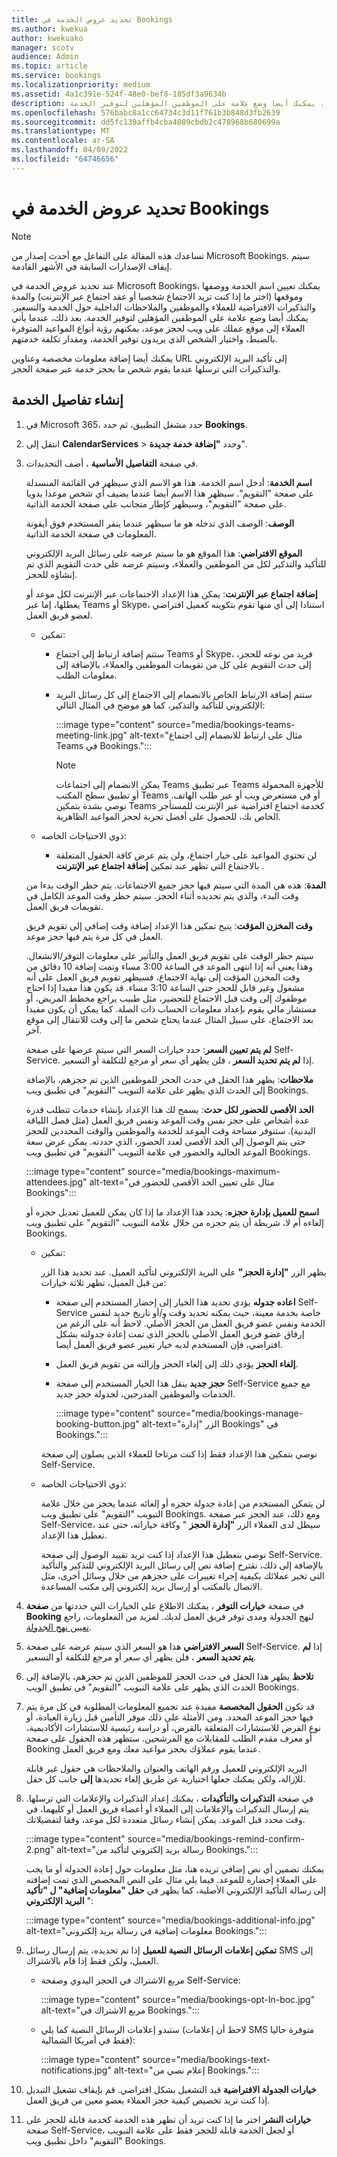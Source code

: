 ```yaml
---
title: تحديد عروض الخدمة في Bookings
ms.author: kwekua
author: kwekuako
manager: scotv
audience: Admin
ms.topic: article
ms.service: bookings
ms.localizationpriority: medium
ms.assetid: 4a1c391e-524f-48e0-bef8-185df3a9634b
description: إرشادات لإدخال معلومات عروض الخدمة، بما في ذلك اسم الخدمة ووصفها وموقعها ومدتها وأسعارها. يمكنك أيضا وضع علامة على الموظفين المؤهلين لتوفير الخدمة.
ms.openlocfilehash: 576babc8a1cc64734c3d11f761b3b848d3fb2639
ms.sourcegitcommit: dd5fc139affb4cba4089cbdb2c478968b680699a
ms.translationtype: MT
ms.contentlocale: ar-SA
ms.lasthandoff: 04/09/2022
ms.locfileid: "64746656"
---
```

# <a name="define-your-service-offerings-in-bookings"></a>تحديد عروض الخدمة في Bookings

> [!NOTE]
> تساعدك هذه المقالة على التفاعل مع أحدث إصدار من Microsoft Bookings. سيتم إيقاف الإصدارات السابقة في الأشهر القادمة.

عند تحديد عروض الخدمة في Microsoft Bookings، يمكنك تعيين اسم الخدمة ووصفها وموقعها (اختر ما إذا كنت تريد الاجتماع شخصيا أو عقد اجتماع عبر الإنترنت) والمدة والتذكيرات الافتراضية للعملاء والموظفين والملاحظات الداخلية حول الخدمة والتسعير. يمكنك أيضا وضع علامة على الموظفين المؤهلين لتوفير الخدمة. بعد ذلك، عندما يأتي العملاء إلى موقع عملك على ويب لحجز موعد، يمكنهم رؤية أنواع المواعيد المتوفرة بالضبط، واختيار الشخص الذي يريدون توفير الخدمة، ومقدار تكلفة خدمتهم.

يمكنك أيضا إضافة معلومات مخصصة وعناوين URL إلى تأكيد البريد الإلكتروني والتذكيرات التي ترسلها عندما يقوم شخص ما بحجز خدمة عبر صفحة الحجز.

## <a name="create-the-service-details"></a>إنشاء تفاصيل الخدمة

1. في Microsoft 365، حدد مشغل التطبيق، ثم حدد **Bookings**.

2. انتقل إلى **CalendarServices**  >  وحدد **"إضافة خدمة جديدة**".

3. في صفحة **التفاصيل الأساسية** ، أضف التحديدات.

   **اسم الخدمة**: أدخل اسم الخدمة. هذا هو الاسم الذي سيظهر في القائمة المنسدلة على صفحة "التقويم". سيظهر هذا الاسم أيضا عندما يضيف أي شخص موعدا يدويا على صفحة "التقويم"، وسيظهر كإطار متجانب على صفحة الخدمة الذاتية.

   **الوصف**: الوصف الذي تدخله هو ما سيظهر عندما ينقر المستخدم فوق أيقونة المعلومات في صفحة الخدمة الذاتية.

   **الموقع الافتراضي**: هذا الموقع هو ما سيتم عرضه على رسائل البريد الإلكتروني للتأكيد والتذكير لكل من الموظفين والعملاء، وسيتم عرضه على حدث التقويم الذي تم إنشاؤه للحجز.

   **إضافة اجتماع عبر الإنترنت**: يمكن هذا الإعداد الاجتماعات عبر الإنترنت لكل موعد أو يعطلها، إما عبر Teams أو Skype، استنادا إلى أي منها تقوم بتكوينه كعميل افتراضي لعضو فريق العمل.

   - تمكين:
     - ستتم إضافة ارتباط إلى اجتماع Teams أو Skype، فريد من نوعه للحجز، إلى حدث التقويم على كل من تقويمات الموظفين والعملاء، بالإضافة إلى معلومات الطلب.
     - ستتم إضافة الارتباط الخاص بالانضمام إلى الاجتماع إلى كل رسائل البريد الإلكتروني للتأكيد والتذكير، كما هو موضح في المثال التالي:

       :::image type="content" source="media/bookings-teams-meeting-link.jpg" alt-text="مثال على ارتباط للانضمام إلى اجتماع Teams في Bookings.":::

       > [!NOTE]
       > يمكن الانضمام إلى اجتماعات Teams عبر تطبيق Teams للأجهزة المحمولة أو تطبيق سطح المكتب Teams أو في مستعرض ويب أو عبر طلب الهاتف. نوصي بشدة بتمكين Teams كخدمة اجتماع افتراضية عبر الإنترنت للمستأجر الخاص بك، للحصول على أفضل تجربة لحجز المواعيد الظاهرية.

   - ذوي الاحتياجات الخاصه:
     - لن تحتوي المواعيد على خيار اجتماع، ولن يتم عرض كافة الحقول المتعلقة بالاجتماع التي تظهر عند تمكين **إضافة اجتماع عبر الإنترنت** .

   **المدة**: هذه هي المدة التي سيتم فيها حجز جميع الاجتماعات. يتم حظر الوقت بدءا من وقت البدء، والذي يتم تحديده أثناء الحجز. سيتم حظر وقت الموعد الكامل في تقويمات فريق العمل.

   **وقت المخزن المؤقت**: يتيح تمكين هذا الإعداد إضافة وقت إضافي إلى تقويم فريق العمل في كل مرة يتم فيها حجز موعد.

   سيتم حظر الوقت على تقويم فريق العمل والتأثير على معلومات التوفر/الانشغال. وهذا يعني أنه إذا انتهى الموعد في الساعة 3:00 مساء وتمت إضافة 10 دقائق من وقت المخزن المؤقت إلى نهاية الاجتماع، فسيظهر تقويم فريق العمل على أنه مشغول وغير قابل للحجز حتى الساعة 3:10 مساء. قد يكون هذا مفيدا إذا احتاج موظفوك إلى وقت قبل الاجتماع للتحضير، مثل طبيب يراجع مخطط المريض، أو مستشار مالي يقوم بإعداد معلومات الحساب ذات الصلة. كما يمكن أن يكون مفيدا بعد الاجتماع، على سبيل المثال عندما يحتاج شخص ما إلى وقت للانتقال إلى موقع آخر.

   **لم يتم تعيين السعر**: حدد خيارات السعر التي سيتم عرضها على صفحة Self-Service. إذا **لم يتم تحديد السعر** ، فلن يظهر أي سعر أو مرجع للتكلفة أو التسعير.

   **ملاحظات**: يظهر هذا الحقل في حدث الحجز للموظفين الذين تم حجزهم، بالإضافة إلى الحدث الذي يظهر على علامة التبويب "التقويم" في تطبيق ويب Bookings.

   **الحد الأقصى للحضور لكل حدث**: يسمح لك هذا الإعداد بإنشاء خدمات تتطلب قدرة عدة أشخاص على حجز نفس وقت الموعد ونفس فريق العمل (مثل فصل اللياقة البدنية). ستتوفر مساحة وقت الموعد للخدمة والموظفين والوقت المحددين للحجز حتى يتم الوصول إلى الحد الأقصى لعدد الحضور، الذي حددته. يمكن عرض سعة الموعد الحالية والحضور في علامة التبويب "التقويم" في تطبيق ويب Bookings.

   :::image type="content" source="media/bookings-maximum-attendees.jpg" alt-text="مثال على تعيين الحد الأقصى للحضور في Bookings":::

   **اسمح للعميل بإدارة حجزه**: يحدد هذا الإعداد ما إذا كان يمكن للعميل تعديل حجزه أو إلغاءه أم لا، شريطة أن يتم حجزه من خلال علامة التبويب "التقويم" على تطبيق ويب Bookings.

   - تمكين:

     يظهر الزر **"إدارة الحجز"** على البريد الإلكتروني لتأكيد العميل. عند تحديد هذا الزر من قبل العميل، تظهر ثلاثة خيارات:

     - **اعاده جدوله** يؤدي تحديد هذا الخيار إلى إحضار المستخدم إلى صفحة Self-Service خاصة بخدمة معينة، حيث يمكنه تحديد وقت و/أو تاريخ جديد لنفس الخدمة ونفس عضو فريق العمل من الحجز الأصلي. لاحظ أنه على الرغم من إرفاق عضو فريق العمل الأصلي بالحجز الذي تمت إعادة جدولته بشكل افتراضي، فإن المستخدم لديه خيار تغيير عضو فريق العمل أيضا.
     - **إلغاء الحجز** يؤدي ذلك إلى إلغاء الحجز وإزالته من تقويم فريق العمل.
     - **حجز جديد** ينقل هذا الخيار المستخدم إلى صفحة Self-Service مع جميع الخدمات والموظفين المدرجين، لجدولة حجز جديد.

        :::image type="content" source="media/bookings-manage-booking-button.jpg" alt-text="الزر &quot;إدارة Bookings&quot; في Bookings.":::

      نوصي بتمكين هذا الإعداد فقط إذا كنت مرتاحا للعملاء الذين يصلون إلى صفحة Self-Service.

   - ذوي الاحتياجات الخاصه:

     لن يتمكن المستخدم من إعادة جدولة حجزه أو إلغائه عندما يحجز من خلال علامة التبويب "التقويم" على تطبيق ويب Bookings. ومع ذلك، عند الحجز عبر صفحة Self-Service، سيظل لدى العملاء الزر **"إدارة الحجز** " وكافة خياراته، حتى عند تعطيل هذا الإعداد.

     نوصي بتعطيل هذا الإعداد إذا كنت تريد تقييد الوصول إلى صفحة Self-Service. بالإضافة إلى ذلك، نقترح إضافة نص إلى رسائل البريد الإلكتروني للتذكير والتأكيد التي تخبر عملائك بكيفية إجراء تغييرات على حجزهم من خلال وسائل أخرى، مثل الاتصال بالمكتب أو إرسال بريد إلكتروني إلى مكتب المساعدة.

4. في صفحة **خيارات التوفر** ، يمكنك الاطلاع على الخيارات التي حددتها من **صفحة Booking** لنهج الجدولة ومدى توفر فريق العمل لديك. لمزيد من المعلومات، راجع [تعيين نهج الجدولة](set-scheduling-policies.md).

5. **السعر الافتراضي**  هذا هو السعر الذي سيتم عرضه على صفحة Self-Service. إذا **لم يتم تحديد السعر** ، فلن يظهر أي سعر أو مرجع للتكلفة أو التسعير.

6. **تلاحظ** يظهر هذا الحقل في حدث الحجز للموظفين الذين تم حجزهم، بالإضافة إلى الحدث الذي يظهر على علامة التبويب "التقويم" في تطبيق الويب Bookings.

7. قد تكون **الحقول المخصصة** مفيدة عند تجميع المعلومات المطلوبة في كل مرة يتم فيها حجز الموعد المحدد. ومن الأمثلة على ذلك موفر التأمين قبل زيارة العيادة، أو نوع القرض للاستشارات المتعلقة بالقرض، أو دراسة رئيسية للاستشارات الأكاديمية، أو معرف مقدم الطلب للمقابلات مع المرشحين. ستظهر هذه الحقول على صفحة Booking عندما يقوم عملاؤك بحجز مواعيد معك ومع فريق العمل.

   البريد الإلكتروني للعميل ورقم الهاتف والعنوان والملاحظات هي حقول غير قابلة للإزالة، ولكن يمكنك جعلها اختيارية عن طريق إلغاء تحديدها **إلى** جانب كل حقل.

8. في صفحة **التذكيرات والتأكيدات** ، يمكنك إعداد التذكيرات والإعلامات التي ترسلها. يتم إرسال التذكيرات والإعلامات إلى العملاء أو أعضاء فريق العمل أو كليهما، في وقت محدد قبل الموعد. يمكن إنشاء رسائل متعددة لكل موعد، وفقا لتفضيلاتك.

   :::image type="content" source="media/bookings-remind-confirm-2.png" alt-text="رسالة بريد إلكتروني لتأكيد من Bookings.":::

   يمكنك تضمين أي نص إضافي تريده هنا، مثل معلومات حول إعادة الجدولة أو ما يجب على العملاء إحضاره للموعد. فيما يلي مثال على النص المخصص الذي تمت إضافته إلى رسالة التأكيد الإلكتروني الأصلية، كما يظهر في **حقل "معلومات إضافية" ل "تأكيد البريد الإلكتروني** ":

   :::image type="content" source="media/bookings-additional-info.jpg" alt-text="معلومات إضافية في رسالة بريد إلكتروني Bookings.":::

9. **تمكين إعلامات الرسائل النصية للعميل** إذا تم تحديده، يتم إرسال رسائل SMS إلى العميل، ولكن فقط إذا قام بالاشتراك.

   - مربع الاشتراك في الحجز اليدوي وصفحة Self-Service:

     :::image type="content" source="media/bookings-opt-In-boc.jpg" alt-text="مربع الاشتراك في Bookings.":::

   - ستبدو إعلامات الرسائل النصية كما يلي (لاحظ أن إعلامات SMS متوفرة حاليا فقط في أمريكا الشمالية):

     :::image type="content" source="media/bookings-text-notifications.jpg" alt-text="إعلام نصي من Bookings.":::

10. **خيارات الجدولة الافتراضية** قيد التشغيل بشكل افتراضي. قم بإيقاف تشغيل التبديل إذا كنت تريد تخصيص كيفية حجز العملاء بعضو معين من فريق العمل.

11. **خيارات النشر** اختر ما إذا كنت تريد أن تظهر هذه الخدمة كخدمة قابلة للحجز على صفحة Self-Service، أو لجعل الخدمة قابلة للحجز فقط على علامة التبويب "التقويم" داخل تطبيق ويب Bookings.
